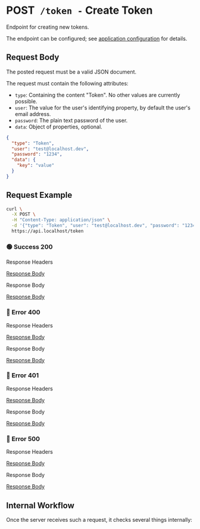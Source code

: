 # <span class="method-post">POST</span>` /token -` Create Token

<!-- panels:start -->
<!-- div:left-panel -->

Endpoint for creating new tokens.

The endpoint can be configured; see
[application configuration](/getting-started/configuration?id=application-configuration) for details.

## Request Body

The posted request must be a valid JSON document.

The request must contain the following attributes:

- `type`: Containing the content "Token". No other values are currently possible.
- `user`: The value for the user's identifying property, by default the user's email address.
- `password`: The plain text password of the user.
- `data`: Object of properties, optional.

```json
{
  "type": "Token",
  "user": "test@localhost.dev",
  "password": "1234",
  "data": {
    "key": "value"
  }
}
```

## Request Example

```bash
curl \
  -X POST \
  -H "Content-Type: application/json" \
  -d '{"type": "Token", "user": "test@localhost.dev", "password": "1234"}' \
  https://api.localhost/token
```

<!-- tabs:start -->

### **🟢 Success 200**

<div class="code-title">Response Headers</div>

[Response Body](./post-token/200-response-header.txt ':include :type=code')

<div class="code-title">Response Body</div>

[Response Body](./post-token/200-response-body.json ':include :type=code')

### **🔴 Error 400**

<div class="code-title">Response Headers</div>

[Response Body](./post-token/400-response-header.txt ':include :type=code')

<div class="code-title">Response Body</div>

[Response Body](./post-token/400-response-body.json ':include :type=code problem+json')

### **🔴 Error 401**

<div class="code-title">Response Headers</div>

[Response Body](./post-token/401-response-header.txt ':include :type=code')

<div class="code-title">Response Body</div>

[Response Body](./post-token/401-response-body.json ':include :type=code problem+json')

### **🔴 Error 500**

<div class="code-title">Response Headers</div>

[Response Body](./post-token/500-response-header.txt ':include :type=code')

<div class="code-title">Response Body</div>

[Response Body](./post-token/500-response-body.json ':include :type=code problem+json')

<!-- tabs:end -->

<!-- div:right-panel -->

## Internal Workflow

Once the server receives such a request, it checks several things internally:

<div id="graph-container-1" class="graph-container" style="height:1200px"></div>

<!-- panels:end -->

<script>
G6.registerEdge('polyline-edge', {
  draw(cfg, group) {
    const { startPoint, endPoint } = cfg;
    const hgap = Math.abs(endPoint.x - startPoint.x);

    const path = [
      ['M', startPoint.x, startPoint.y],
      [
        'C',
        startPoint.x + hgap / 4,
        startPoint.y,
        endPoint.x - hgap / 2,
        endPoint.y,
        endPoint.x,
        endPoint.y,
      ],
    ];
    const shape = group.addShape('path', {
      attrs: {
        stroke: '#AAB7C4',
        path,
      },
      name: 'path-shape',
    });
    const midPoint = {
      x: (startPoint.x + endPoint.x) / 2,
      y: (startPoint.y + endPoint.y) / 2,
    };
    const label = group.addShape('text', {
      attrs: {
        text: cfg.label + '###########',
        x: midPoint.x,
        y: midPoint.y,
        textAlign: 'center',
        textBaseline: 'middle',
        fill: '#000',
        fontSize: 14,
      },
      name: 'label-shape',
    });
    return shape;
  },
});
renderWorkflow(document.getElementById('graph-container-1'), {
  nodes: [
    { id: 'init', ...workflowStart, label: 'server receives POST-request' },
    { id: 'checkType', ...workflowDecision, label: 'is type given?' },
    { id: 'checkTypeContent', ...workflowDecision, label: 'is type equal\nto "Token"?' },
    { id: 'checkUserProperty', ...workflowDecision, label: 'is user given?' },
    { id: 'checkPasswordProperty', ...workflowDecision, label: "is password given?" },
    { id: 'checkCredentials', ...workflowDecision, label: 'are credentials ok?' },
    { id: 'createToken', ...workflowStep, label: "create token" },
    { id: 'error400', ...workflowEndError, label: "return 400" },
    { id: 'error401', ...workflowEndError, label: 'return 401' },
    { id: 'success200', ...workflowEndSuccess , label: "return 200"},
  ],
  edges: [
    { source: 'init', target: 'checkType', label: '' },
    { source: 'checkType', target: 'checkTypeContent', label: 'yes' },
    { source: 'checkType', target: 'error400', label: 'no' },
    { source: 'checkTypeContent', target: 'checkUserProperty', label: 'yes' },
    { source: 'checkTypeContent', target: 'error400', label: 'no' },
    { source: 'checkUserProperty', target: 'checkPasswordProperty', label: 'yes' },
    { source: 'checkUserProperty', target: 'error400', label: 'no' },
    { source: 'checkPasswordProperty', target: 'checkCredentials', label: 'yes' },
    { source: 'checkPasswordProperty', target: 'error400', label: 'no' },
    { source: 'checkCredentials', target: 'createToken', label: 'yes' },
    { source: 'checkCredentials', target: 'error401', label: 'no' },
    { source: 'createToken', target: 'success200', label: '' },
  ],
}, 'TB');
</script>
